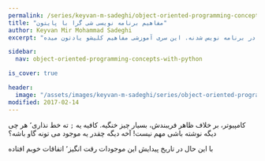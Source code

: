 ```yaml
---
permalink: /series/keyvan-m-sadeghi/object-oriented-programming-concepts-with-python/intro
title: "مفاهیم برنامه نویسی شی گرا با پایتون"
author: Keyvan Mir Mohammad Sadeghi
excerpt: "آشنایی با مفهوم شی گرایی یکی از قدم های مهم در برنامه نویس شدنه. این سری آموزشی مفاهیم کلیشو یادتون میده."

sidebar:
  nav: object-oriented-programming-concepts-with-python

is_cover: true

header:
  image: "/assets/images/keyvan-m-sadeghi/series/object-oriented-programming-concepts-with-python/CPT-OOP-objects_and_classes_-_attmeth.svg"
modified: 2017-02-14
---
```


کامپیوتر، بر خلاف ظاهر فریبندش، بسیار چیز خنگیه. کافیه یه `;`
ته خط نذاری٬ هر چی دیگه نوشته باشی مهم نیست! آخه دیگه چقدر
یه موجود می تونه گاو باشه؟

با این حال در تاریخ پیدایش این موجودات رقت انگیز٬ اتفاقات خوبم
افتاده
